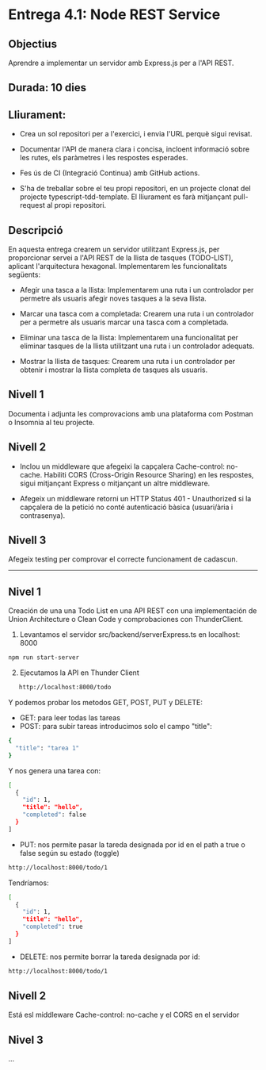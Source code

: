 # Entrega 4.1: Node REST Service

## Objectius

Aprendre a implementar un servidor amb Express.js per a l'API REST.

## Durada: 10 dies

## Lliurament:

- Crea un sol repositori per a l'exercici, i envia l'URL perquè sigui revisat.

- Documentar l'API de manera clara i concisa, incloent informació sobre les rutes, els paràmetres i les respostes esperades.

- Fes ús de CI (Integració Continua) amb GitHub actions.

- S'ha de treballar sobre el teu propi repositori, en un projecte clonat del projecte typescript-tdd-template. El lliurament es farà mitjançant pull-request al propi repositori.

## Descripció

En aquesta entrega crearem un servidor utilitzant Express.js, per proporcionar servei a l'API REST de la llista de tasques (TODO-LIST), aplicant l'arquitectura hexagonal. Implementarem les funcionalitats següents:

- Afegir una tasca a la llista: Implementarem una ruta i un controlador per permetre als usuaris afegir noves tasques a la seva llista.

- Marcar una tasca com a completada: Crearem una ruta i un controlador per a permetre als usuaris marcar una tasca com a completada.

- Eliminar una tasca de la llista: Implementarem una funcionalitat per eliminar tasques de la llista utilitzant una ruta i un controlador adequats.

- Mostrar la llista de tasques: Crearem una ruta i un controlador per obtenir i mostrar la llista completa de tasques als usuaris.

## Nivell 1

Documenta i adjunta les comprovacions amb una plataforma com Postman o Insomnia al teu projecte.

## Nivell 2

- Inclou un middleware que afegeixi la capçalera Cache-control: no-cache. Habiliti CORS (Cross-Origin Resource Sharing) en les respostes, sigui mitjançant Express o mitjançant un altre middleware.

- Afegeix un middleware retorni un HTTP Status 401 - Unauthorized si la capçalera de la petició no conté autenticació bàsica (usuari/ària i contrasenya).

## Nivell 3

Afegeix testing per comprovar el correcte funcionament de cadascun.

<hr>

## Nivel 1

Creación de una una Todo List en una API REST con una implementación de Union Architecture o Clean Code y comprobaciones con ThunderClient.

1. Levantamos el servidor src/backend/serverExpress.ts en localhost: 8000

```bash
npm run start-server
```

2. Ejecutamos la API en Thunder Client

```bash
   http://localhost:8000/todo
```

Y podemos probar los metodos GET, POST, PUT y DELETE:

- GET: para leer todas las tareas
- POST: para subir tareas introducimos solo el campo "title":

```bash
{
  "title": "tarea 1"
}
```

Y nos genera una tarea con:

```sh
[
  {
    "id": 1,
    "title": "hello",
    "completed": false
  }
]
```

- PUT: nos permite pasar la tareda designada por id en el path a true o false según su estado (toggle)

```sh
http://localhost:8000/todo/1
```

Tendríamos:

```sh
[
  {
    "id": 1,
    "title": "hello",
    "completed": true
  }
]
```

- DELETE: nos permite borrar la tareda designada por id:

```sh
http://localhost:8000/todo/1
```

## Nivell 2

Está esl middleware Cache-control: no-cache y el CORS en el servidor

## Nivel 3

...
